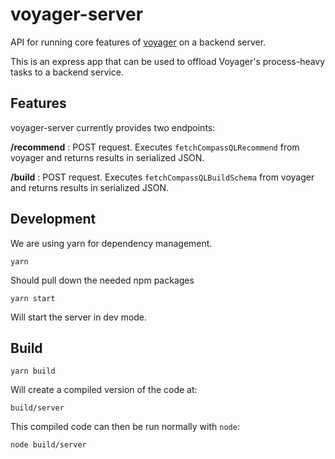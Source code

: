 # voyager-server

API for running core features of [voyager](https://github.com/vega/voyager/) on a backend server.

This is an express app that can be used to offload Voyager's process-heavy tasks to a backend service.

## Features

voyager-server currently provides two endpoints:

**/recommend** : POST request. Executes `fetchCompassQLRecommend` from voyager and returns results in serialized JSON.

**/build** : POST request. Executes `fetchCompassQLBuildSchema` from voyager and returns results in serialized JSON.

## Development

We are using yarn for dependency management.

```
yarn
```

Should pull down the needed npm packages

```
yarn start
```

Will start the server in dev mode.

## Build

```
yarn build
```

Will create a compiled version of the code at:

```
build/server
```

This compiled code can then be run normally with `node`:

```
node build/server
```
